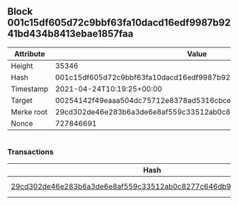 ## Block 001c15df605d72c9bbf63fa10dacd16edf9987b9241bd434b8413ebae1857faa

Attribute | Value
--- | ---
Height | 35346
Hash | 001c15df605d72c9bbf63fa10dacd16edf9987b9241bd434b8413ebae1857faa
Timestamp | 2021-04-24T10:19:25+00:00
Target | 00254142f49eaaa504dc75712e8378ad5316cbcead634704b3734b6271167cc4
Merke root | 29cd302de46e283b6a3de6e8af559c33512ab0c8277c646db9cd6a7a37457211
Nonce | 727846691

```

```

### Transactions

Hash | Amount
--- | ---
[29cd302de46e283b6a3de6e8af559c33512ab0c8277c646db9cd6a7a37457211](29cd302de46e283b6a3de6e8af559c33512ab0c8277c646db9cd6a7a37457211.md) | 10.00000000 SKEPTI 
